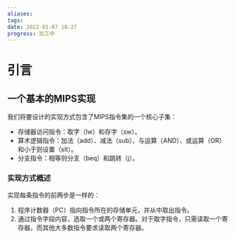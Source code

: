 ```yaml
---
aliases: 
tags: 
date: 2022-01-07 18:27
progress: 加工中
---
```


# 引言
## 一个基本的MIPS实现
我们将要设计的实现方式包含了MIPS指令集的一个核心子集：
+ 存储器访问指令：取字（lw）和存字（sw）。
+ 算术逻辑指令：加法（add）、减法（sub）、与运算（AND）、或运算（OR）和小于则设置（slt）。
+ 分支指令：相等则分支（beq）和跳转（j）。

### 实现方式概述
实现每条指令的前两步是一样的：
1. 程序计数器（PC）指向指令所在的存储单元，并从中取出指令。
2. 通过指令字段内容，选取一个或两个寄存器。对于取字指令，只需读取一个寄存器，而其他大多数指令要求读取两个寄存器。
